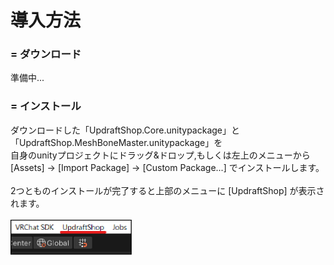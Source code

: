 # <a name="install_top">導入方法</a>

### <a name="download">= ダウンロード<br></a>
準備中...<br>

### <a name="download">= インストール<br></a>
ダウンロードした「UpdraftShop.Core.unitypackage」と「UpdraftShop.MeshBoneMaster.unitypackage」を<br>
自身のunityプロジェクトにドラッグ&ドロップ,もしくは左上のメニューから<br>
[Assets] → [Import Package] → [Custom Package...] でインストールします。<br>
<br>
2つとものインストールが完了すると上部のメニューに [UpdraftShop] が表示されます。<br>
<br>
<img src="/images/usage/menu_updraftshop.png" style="width: 194px; height: 56px;">